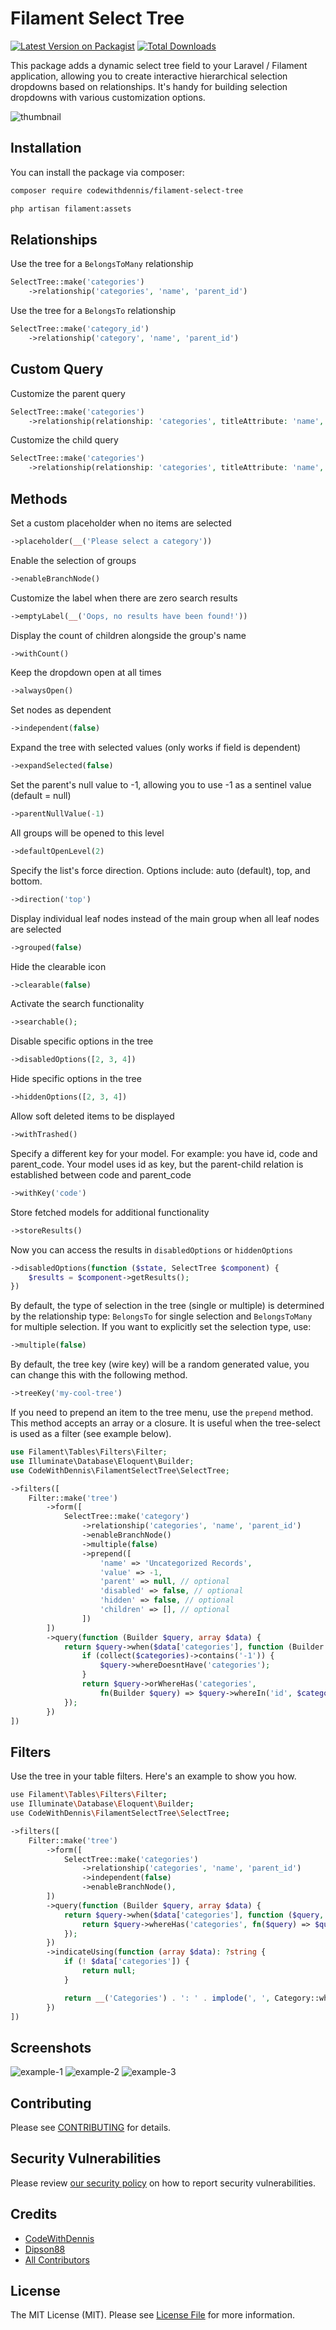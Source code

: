 # Filament Select Tree

[![Latest Version on Packagist](https://img.shields.io/packagist/v/codewithdennis/filament-select-tree.svg?style=flat-square)](https://packagist.org/packages/codewithdennis/filament-select-tree)
[![Total Downloads](https://img.shields.io/packagist/dt/codewithdennis/filament-select-tree.svg?style=flat-square)](https://packagist.org/packages/codewithdennis/filament-select-tree)

This package adds a dynamic select tree field to your Laravel / Filament application, allowing you to create interactive hierarchical selection dropdowns based on relationships. It's handy for
building selection dropdowns with various customization options.

![thumbnail](https://raw.githubusercontent.com/CodeWithDennis/filament-select-tree/3.x/resources/images/thumbnail.jpg)

## Installation

You can install the package via composer:

```bash
composer require codewithdennis/filament-select-tree
```

```bash
php artisan filament:assets
```

## Relationships

Use the tree for a `BelongsToMany` relationship

```php
SelectTree::make('categories')
    ->relationship('categories', 'name', 'parent_id')
```

Use the tree for a `BelongsTo` relationship

```php
SelectTree::make('category_id')
    ->relationship('category', 'name', 'parent_id')
```

## Custom Query

Customize the parent query

```php
SelectTree::make('categories')
    ->relationship(relationship: 'categories', titleAttribute: 'name', parentAttribute: 'parent_id', modifyQueryUsing: fn($query) => $query));
```

Customize the child query

```php
SelectTree::make('categories')
    ->relationship(relationship: 'categories', titleAttribute: 'name', parentAttribute: 'parent_id', modifyChildQueryUsing: fn($query) => $query));
```

## Methods

Set a custom placeholder when no items are selected

```php
->placeholder(__('Please select a category'))
```

Enable the selection of groups

```php
->enableBranchNode()
```

Customize the label when there are zero search results

```php
->emptyLabel(__('Oops, no results have been found!'))
```

Display the count of children alongside the group's name

```php
->withCount()
```

Keep the dropdown open at all times

```php
->alwaysOpen()
```

Set nodes as dependent

```php
->independent(false)
```

Expand the tree with selected values (only works if field is dependent)

```php
->expandSelected(false)
```

Set the parent's null value to -1, allowing you to use -1 as a sentinel value (default = null)

```php
->parentNullValue(-1)
```

All groups will be opened to this level

```php
->defaultOpenLevel(2)
```

Specify the list's force direction. Options include: auto (default), top, and bottom.

```php
->direction('top')
```

Display individual leaf nodes instead of the main group when all leaf nodes are selected

```php
->grouped(false)
```

Hide the clearable icon

```php
->clearable(false)
```

Activate the search functionality

```php
->searchable();
```

Disable specific options in the tree

```php
->disabledOptions([2, 3, 4])
```

Hide specific options in the tree

```php
->hiddenOptions([2, 3, 4])
```

Allow soft deleted items to be displayed

```php
->withTrashed()
```

Specify a different key for your model.
For example: you have id, code and parent_code. Your model uses id as key, but the parent-child relation is established between code and parent_code

```php
->withKey('code')
```

Store fetched models for additional functionality

```php
->storeResults()
```

Now you can access the results in `disabledOptions` or `hiddenOptions`

```php
->disabledOptions(function ($state, SelectTree $component) {
    $results = $component->getResults();
})
```

By default, the type of selection in the tree (single or multiple) is determined by the relationship type: `BelongsTo` for single selection and `BelongsToMany` for multiple selection. If you want to
explicitly set the selection type, use:

```php
->multiple(false)
```

By default, the tree key (wire key) will be a random generated value, you can change this with the following method.

```php
->treeKey('my-cool-tree')
```

If you need to prepend an item to the tree menu, use the `prepend` method. This method accepts an array or a closure. It is useful when the tree-select is used as a filter (see example below).

```php
use Filament\Tables\Filters\Filter;
use Illuminate\Database\Eloquent\Builder;
use CodeWithDennis\FilamentSelectTree\SelectTree;
```

```php
->filters([
    Filter::make('tree')
        ->form([
            SelectTree::make('category')
                ->relationship('categories', 'name', 'parent_id')
                ->enableBranchNode()
                ->multiple(false)
                ->prepend([
                    'name' => 'Uncategorized Records',
                    'value' => -1,
                    'parent' => null, // optional
                    'disabled' => false, // optional
                    'hidden' => false, // optional
                    'children' => [], // optional
                ])
        ])
        ->query(function (Builder $query, array $data) {
            return $query->when($data['categories'], function (Builder $query, $categories) {
                if (collect($categories)->contains('-1')) {
                    $query->whereDoesntHave('categories');
                }
                return $query->orWhereHas('categories',
                    fn(Builder $query) => $query->whereIn('id', $categories));
            });
        })
])
```

## Filters

Use the tree in your table filters. Here's an example to show you how.

```bash
use Filament\Tables\Filters\Filter;
use Illuminate\Database\Eloquent\Builder;
use CodeWithDennis\FilamentSelectTree\SelectTree;
```

```php
->filters([
    Filter::make('tree')
        ->form([
            SelectTree::make('categories')
                ->relationship('categories', 'name', 'parent_id')
                ->independent(false)
                ->enableBranchNode(),
        ])
        ->query(function (Builder $query, array $data) {
            return $query->when($data['categories'], function ($query, $categories) {
                return $query->whereHas('categories', fn($query) => $query->whereIn('id', $categories));
            });
        })
        ->indicateUsing(function (array $data): ?string {
            if (! $data['categories']) {
                return null;
            }

            return __('Categories') . ': ' . implode(', ', Category::whereIn('id', $data['categories'])->get()->pluck('name')->toArray());
        })
])
```

## Screenshots

![example-1](https://raw.githubusercontent.com/CodeWithDennis/filament-select-tree/3.x/resources/images/example-1.jpg)
![example-2](https://raw.githubusercontent.com/CodeWithDennis/filament-select-tree/3.x/resources/images/example-2.jpg)
![example-3](https://raw.githubusercontent.com/CodeWithDennis/filament-select-tree/3.x/resources/images/example-3.jpg)

## Contributing

Please see [CONTRIBUTING](.github/CONTRIBUTING.md) for details.

## Security Vulnerabilities

Please review [our security policy](../../security/policy) on how to report security vulnerabilities.

## Credits

- [CodeWithDennis](https://github.com/CodeWithDennis)
- [Dipson88](https://github.com/dipson88/treeselectjs)
- [All Contributors](../../contributors)

## License

The MIT License (MIT). Please see [License File](LICENSE.md) for more information.
